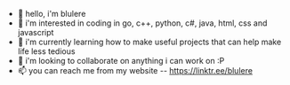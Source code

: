 - 👋 hello, i'm blulere
- 👀 i'm interested in coding in go, c++, python, c#, java, html, css and javascript
- 🌱 i'm currently learning how to make useful projects that can help make life less tedious
- 💞️ i'm looking to collaborate on anything i can work on :P
- 📫 you can reach me from my website -- https://linktr.ee/blulere

<!---
BlueBlueTeam/BlueBlueTeam is a ✨ special ✨ repository because its `README.md` (this file) appears on your GitHub profile.
You can click the Preview link to take a look at your changes.
--->
